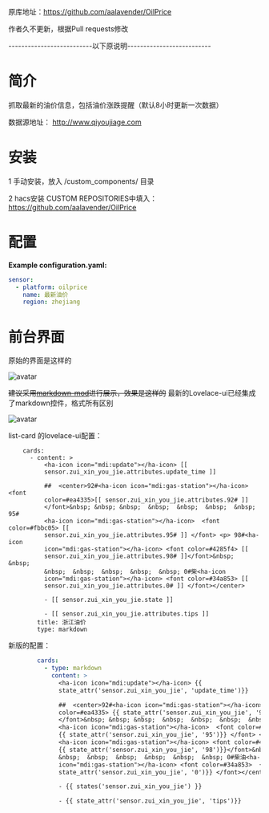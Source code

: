原库地址：https://github.com/aalavender/OilPrice

作者久不更新，根据Pull requests修改

--------------------------以下原说明--------------------------

# 简介
抓取最新的油价信息，包括油价涨跌提醒（默认8小时更新一次数据）

数据源地址： http://www.qiyoujiage.com

# 安装
1 手动安装，放入 <config directory>/custom_components/ 目录
  
2 hacs安装 CUSTOM REPOSITORIES中填入：https://github.com/aalavender/OilPrice

# 配置
**Example configuration.yaml:**
```yaml
sensor:
  - platform: oilprice
    name: 最新油价
    region: zhejiang
```


# 前台界面
原始的界面是这样的

![avatar](https://github.com/aalavender/OilPrice/blob/master/2.PNG)

~~建议采用[markdown-mod](https://github.com/thomasloven/lovelace-markdown-mod )进行展示，效果是这样的~~
最新的Lovelace-ui已经集成了markdown控件，格式所有区别

![avatar](https://github.com/aalavender/OilPrice/blob/master/1.PNG)

list-card 的lovelace-ui配置：
```
    cards:
      - content: >
          <ha-icon icon="mdi:update"></ha-icon> [[
          sensor.zui_xin_you_jie.attributes.update_time ]]

          ##  <center>92#<ha-icon icon="mdi:gas-station"></ha-icon>  <font
          color=#ea4335>[[ sensor.zui_xin_you_jie.attributes.92# ]]
          </font>&nbsp; &nbsp; &nbsp;  &nbsp;  &nbsp;  &nbsp;  &nbsp;  95#
          <ha-icon icon="mdi:gas-station"></ha-icon>  <font color=#fbbc05> [[
          sensor.zui_xin_you_jie.attributes.95# ]] </font> <p> 98#<ha-icon
          icon="mdi:gas-station"></ha-icon> <font color=#4285f4> [[
          sensor.zui_xin_you_jie.attributes.98# ]]</font>&nbsp;  &nbsp; 
          &nbsp;  &nbsp;  &nbsp;  &nbsp;  &nbsp; 0#柴<ha-icon
          icon="mdi:gas-station"></ha-icon> <font color=#34a853> [[
          sensor.zui_xin_you_jie.attributes.0# ]] </font></center>

          - [[ sensor.zui_xin_you_jie.state ]]  

          - [[ sensor.zui_xin_you_jie.attributes.tips ]]
        title: 浙江油价
        type: markdown
```
新版的配置：
```yaml
        cards:
          - type: markdown
            content: >
              <ha-icon icon="mdi:update"></ha-icon> {{
              state_attr('sensor.zui_xin_you_jie', 'update_time')}} 

              ##  <center>92#<ha-icon icon="mdi:gas-station"></ha-icon>  <font
              color=#ea4335> {{ state_attr('sensor.zui_xin_you_jie', '92')}}
              </font>&nbsp; &nbsp; &nbsp;  &nbsp;  &nbsp;  &nbsp;  &nbsp;95#
              <ha-icon icon="mdi:gas-station"></ha-icon>  <font color=#fbbc05> 
              {{ state_attr('sensor.zui_xin_you_jie', '95')}} </font> <p> 98#
              <ha-icon icon="mdi:gas-station"></ha-icon> <font color=#4285f4> 
              {{ state_attr('sensor.zui_xin_you_jie', '98')}}</font>&nbsp; 
              &nbsp;  &nbsp;  &nbsp;  &nbsp;  &nbsp;  &nbsp; 0#柴油<ha-icon
              icon="mdi:gas-station"></ha-icon> <font color=#34a853>  {{
              state_attr('sensor.zui_xin_you_jie', '0')}} </font></center> 

              - {{ states('sensor.zui_xin_you_jie') }} 

              - {{ state_attr('sensor.zui_xin_you_jie', 'tips')}}
```
